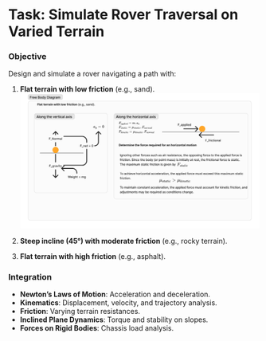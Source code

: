 # Task: Simulate Rover Traversal on Varied Terrain

### Objective

Design and simulate a rover navigating a path with:

1. **Flat terrain with low friction** (e.g., sand).
![FBD](resources/images/free_body_diagram__flat_terrain.png)

2. **Steep incline (45°) with moderate friction** (e.g., rocky terrain).
3. **Flat terrain with high friction** (e.g., asphalt).

### Integration

- **Newton’s Laws of Motion**: Acceleration and deceleration.
- **Kinematics**: Displacement, velocity, and trajectory analysis.
- **Friction**: Varying terrain resistances.
- **Inclined Plane Dynamics**: Torque and stability on slopes.
- **Forces on Rigid Bodies**: Chassis load analysis.
